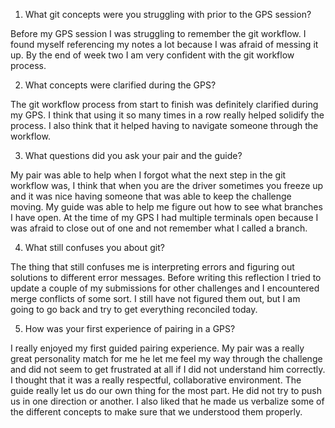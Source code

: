 1. What git concepts were you struggling with prior to the GPS session?

Before my GPS session I was struggling to remember the git workflow.  I found myself referencing my notes a lot because I was afraid of messing it up.  By the end of week two I am very confident with the git workflow process.

2. What concepts were clarified during the GPS?

The git workflow process from start to finish was definitely clarified during my GPS.  I think that using it so many times in a row really helped solidify the process.  I also think that it helped having to navigate someone through the workflow.

3. What questions did you ask your pair and the guide?

My pair was able to help when I forgot what the next step in the git workflow was, I think that when you are the driver sometimes you freeze up and it was nice having someone that was able to keep the challenge moving.  My guide was able to help me figure out how to see what branches I have open.  At the time of my GPS I had multiple terminals open because I was afraid to close out of one and not remember what I called a branch.

4. What still confuses you about git?

The thing that still confuses me is interpreting errors and figuring out solutions to different error messages.  Before writing this reflection I tried to update a couple of my submissions for other challenges and I encountered merge conflicts of some sort.  I still have not figured them out, but I am going to go back and try to get everything reconciled today.

5. How was your first experience of pairing in a GPS?

I really enjoyed my first guided pairing experience.  My pair was a really great personality match for me he let me feel my way through the challenge and did not seem to get frustrated at all if I did not understand him correctly.  I thought that it was a really respectful, collaborative environment.  The guide really let us do our own thing for the most part.  He did not try to push us in one direction or another.  I also liked that he made us verbalize some of the different concepts to make sure that we understood them properly.
